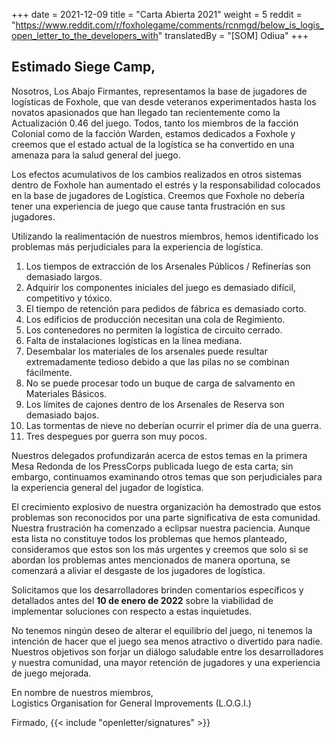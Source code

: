 +++
date = 2021-12-09
title = "Carta Abierta 2021"
weight = 5
reddit = "https://www.reddit.com/r/foxholegame/comments/rcnmgd/below_is_logis_open_letter_to_the_developers_with"
translatedBy = "[SOM] Odiua"
+++
## Estimado Siege Camp,

Nosotros, Los Abajo Firmantes, representamos la base de jugadores de logísticas de Foxhole, que van desde veteranos experimentados hasta los novatos apasionados que han llegado tan recientemente como la Actualización 0.46 del juego. Todos, tanto los miembros de la facción Colonial como de la facción Warden, estamos dedicados a Foxhole y creemos que el estado actual de la logística se ha convertido en una amenaza para la salud general del juego.

Los efectos acumulativos de los cambios realizados en otros sistemas dentro de Foxhole han aumentado el estrés y la responsabilidad colocados en la base de jugadores de Logística. Creemos que Foxhole no debería tener una experiencia de juego que cause tanta frustración en sus jugadores.

Utilizando la realimentación de nuestros miembros, hemos identificado los problemas más perjudiciales para la experiencia de logística.

1. Los tiempos de extracción de los Arsenales Públicos / Refinerías son demasiado largos.
2. Adquirir los componentes iniciales del juego es demasiado difícil, competitivo y tóxico.
3. El tiempo de retención para pedidos de fábrica es demasiado corto.
4. Los edificios de producción necesitan una cola de Regimiento.
5. Los contenedores no permiten la logística de circuito cerrado.
6. Falta de instalaciones logísticas en la línea mediana.
7. Desembalar los materiales de los arsenales puede resultar extremadamente tedioso debido a que las pilas no se combinan fácilmente.
8. No se puede procesar todo un buque de carga de salvamento en Materiales Básicos.
9. Los límites de cajones dentro de los Arsenales de Reserva son demasiado bajos.
10. Las tormentas de nieve no deberían ocurrir el primer día de una guerra.
11. Tres despegues por guerra son muy pocos.

Nuestros delegados profundizarán acerca de estos temas en la primera Mesa Redonda de los PressCorps publicada luego de esta carta; sin embargo, continuamos examinando otros temas que son perjudiciales para la experiencia general del jugador de logística.

El crecimiento explosivo de nuestra organización ha demostrado que estos problemas son reconocidos por una parte significativa de esta comunidad. Nuestra frustración ha comenzado a eclipsar nuestra paciencia. Aunque esta lista no constituye todos los problemas que hemos planteado, consideramos que estos son los más urgentes y creemos que solo si se abordan los problemas antes mencionados de manera oportuna, se comenzará a aliviar el desgaste de los jugadores de logística.

Solicitamos que los desarrolladores brinden comentarios específicos y detallados antes del **10 de enero de 2022** sobre la viabilidad de implementar soluciones con respecto a estas inquietudes.

No tenemos ningún deseo de alterar el equilibrio del juego, ni tenemos la intención de hacer que el juego sea menos atractivo o divertido para nadie. Nuestros objetivos son forjar un diálogo saludable	entre los desarrolladores y nuestra comunidad, una mayor retención de jugadores y una experiencia de juego mejorada.

En nombre de nuestros miembros,<br>Logistics Organisation for General Improvements (L.O.G.I.)

Firmado, {{< include "openletter/signatures" >}}